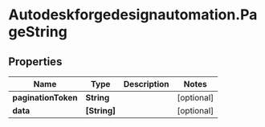 # Autodeskforgedesignautomation.PageString

## Properties
Name | Type | Description | Notes
------------ | ------------- | ------------- | -------------
**paginationToken** | **String** |  | [optional] 
**data** | **[String]** |  | [optional] 


